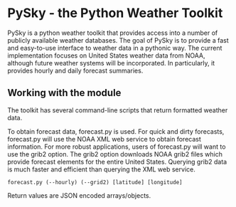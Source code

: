 # PySky - the Python Weather Toolkit

PySky is a python weather toolkit that provides access into a number of publicly available weather databases.  The goal of PySky is to provide a fast and easy-to-use interface to weather data in a pythonic way.  The current implementation focuses on United States weather data from NOAA, although future weather systems will be incorporated.  In particularly, it provides hourly and daily forecast summaries.

## Working with the module

The toolkit has several command-line scripts that return formatted weather data.  

To obtain forecast data, forecast.py is used.  For quick and dirty forecasts, forecast.py will use the NOAA XML web service to obtain forecast information.  For more robust applications, users of forecast.py will want to use the grib2 option.  The grib2 option downloads NOAA grib2 files which provide forecast elements for the entire United States.  Querying grib2 data is much faster and efficient than querying the XML web service.

    forecast.py (--hourly) (--grid2) [latitude] [longitude]

Return values are JSON encoded arrays/objects. 

